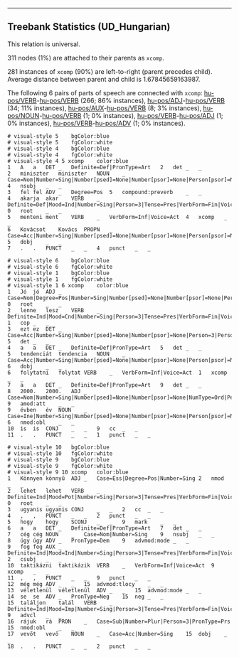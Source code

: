

--------------------------------------------------------------------------------

## Treebank Statistics (UD_Hungarian)

This relation is universal.

311 nodes (1%) are attached to their parents as `xcomp`.

281 instances of `xcomp` (90%) are left-to-right (parent precedes child).
Average distance between parent and child is 1.67845659163987.

The following 6 pairs of parts of speech are connected with `xcomp`: [hu-pos/VERB]()-[hu-pos/VERB]() (266; 86% instances), [hu-pos/ADJ]()-[hu-pos/VERB]() (34; 11% instances), [hu-pos/AUX]()-[hu-pos/VERB]() (8; 3% instances), [hu-pos/NOUN]()-[hu-pos/VERB]() (1; 0% instances), [hu-pos/VERB]()-[hu-pos/ADJ]() (1; 0% instances), [hu-pos/VERB]()-[hu-pos/ADV]() (1; 0% instances).


~~~ conllu
# visual-style 5	bgColor:blue
# visual-style 5	fgColor:white
# visual-style 4	bgColor:blue
# visual-style 4	fgColor:white
# visual-style 4 5 xcomp	color:blue
1	A	a	DET	_	Definite=Def|PronType=Art	2	det	_	_
2	miniszter	miniszter	NOUN	_	Case=Nom|Number=Sing|Number[psed]=None|Number[psor]=None|Person[psor]=None	4	nsubj	_	_
3	fel	fel	ADV	_	Degree=Pos	5	compound:preverb	_	_
4	akarja	akar	VERB	_	Definite=Def|Mood=Ind|Number=Sing|Person=3|Tense=Pres|VerbForm=Fin|Voice=Act	0	root	_	_
5	menteni	ment	VERB	_	VerbForm=Inf|Voice=Act	4	xcomp	_	_
6	Kovácsot	Kovács	PROPN	_	Case=Acc|Number=Sing|Number[psed]=None|Number[psor]=None|Person[psor]=None	5	dobj	_	_
7	.	.	PUNCT	_	_	4	punct	_	_

~~~


~~~ conllu
# visual-style 6	bgColor:blue
# visual-style 6	fgColor:white
# visual-style 1	bgColor:blue
# visual-style 1	fgColor:white
# visual-style 1 6 xcomp	color:blue
1	Jó	jó	ADJ	_	Case=Nom|Degree=Pos|Number=Sing|Number[psed]=None|Number[psor]=None|Person[psor]=None	0	root	_	_
2	lenne	lesz	VERB	_	Definite=Ind|Mood=Cnd|Number=Sing|Person=3|Tense=Pres|VerbForm=Fin|Voice=Act	1	cop	_	_
3	ezt	ez	DET	_	Case=Acc|Number=Sing|Number[psed]=None|Number[psor]=None|Person=3|Person[psor]=None|PronType=Dem	5	det	_	_
4	a	a	DET	_	Definite=Def|PronType=Art	5	det	_	_
5	tendenciát	tendencia	NOUN	_	Case=Acc|Number=Sing|Number[psed]=None|Number[psor]=None|Person[psor]=None	6	dobj	_	_
6	folytatni	folytat	VERB	_	VerbForm=Inf|Voice=Act	1	xcomp	_	_
7	a	a	DET	_	Definite=Def|PronType=Art	9	det	_	_
8	2000.	2000.	ADJ	_	Case=Nom|Number=Sing|Number[psed]=None|Number[psor]=None|NumType=Ord|Person[psor]=None	9	amod:att	_	_
9	évben	év	NOUN	_	Case=Ine|Number=Sing|Number[psed]=None|Number[psor]=None|Person[psor]=None	6	nmod:obl	_	_
10	is	is	CONJ	_	_	9	cc	_	_
11	.	.	PUNCT	_	_	1	punct	_	_

~~~


~~~ conllu
# visual-style 10	bgColor:blue
# visual-style 10	fgColor:white
# visual-style 9	bgColor:blue
# visual-style 9	fgColor:white
# visual-style 9 10 xcomp	color:blue
1	Könnyen	könnyű	ADJ	_	Case=Ess|Degree=Pos|Number=Sing	2	nmod	_	_
2	lehet	lehet	VERB	_	Definite=Ind|Mood=Pot|Number=Sing|Person=3|Tense=Pres|VerbForm=Fin|Voice=Act	0	root	_	_
3	ugyanis	ugyanis	CONJ	_	_	2	cc	_	_
4	,	,	PUNCT	_	_	2	punct	_	_
5	hogy	hogy	SCONJ	_	_	9	mark	_	_
6	a	a	DET	_	Definite=Def|PronType=Art	7	det	_	_
7	cég	cég	NOUN	_	Case=Nom|Number=Sing	9	nsubj	_	_
8	úgy	úgy	ADV	_	PronType=Dem	9	advmod:mode	_	_
9	fog	fog	AUX	_	Definite=Ind|Mood=Ind|Number=Sing|Person=3|Tense=Pres|VerbForm=Fin|Voice=Act	2	csubj	_	_
10	taktikázni	taktikázik	VERB	_	VerbForm=Inf|Voice=Act	9	xcomp	_	_
11	,	,	PUNCT	_	_	9	punct	_	_
12	még	még	ADV	_	_	15	advmod:tlocy	_	_
13	véletlenül	véletlenül	ADV	_	_	15	advmod:mode	_	_
14	se	se	ADV	_	PronType=Neg	15	neg	_	_
15	találjon	talál	VERB	_	Definite=Ind|Mood=Imp|Number=Sing|Person=3|Tense=Pres|VerbForm=Fin|Voice=Act	9	advcl	_	_
16	rájuk	rá	PRON	_	Case=Sub|Number=Plur|Person=3|PronType=Prs	15	nmod:obl	_	_
17	vevőt	vevő	NOUN	_	Case=Acc|Number=Sing	15	dobj	_	_
18	.	.	PUNCT	_	_	2	punct	_	_

~~~



